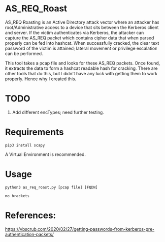 # AS_REQ_Roast

AS_REQ Roasting is an Active Directory attack vector where an attacker has root/Administrative access to a device that sits between the Kerberos client and server. If the victim authenticates via Kerberos, the attacker can capture the AS_REQ packet which contains cipher data that when parsed properly can be fed into hashcat. When successfully cracked, the clear text password of the victim is attained; lateral movement or privilege escalation can be performed. 

This tool takes a pcap file and looks for these AS_REQ packets. Once found, it extracts the data to form a hashcat readable hash for cracking. There are other tools that do this, but I didn't have any luck with getting them to work properly. Hence why I created this. 




# TODO

1. Add different encTypes; need further testing.




# Requirements

```
pip3 install scapy
```

A Virtual Environment is recommended.




# Usage

```
python3 as_req_roast.py [pcap file] [FQDN]

no brackets
```




# References:

https://vbscrub.com/2020/02/27/getting-passwords-from-kerberos-pre-authentication-packets/
